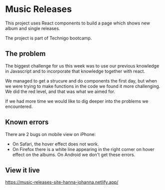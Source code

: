# Music Releases
This project uses React components to build a page which shows new album and single releases.

The project is part of Technigo bootcamp.

## The problem
The biggest challenge for us this week was to use our previous knowledge in Javascript and to incorporate that knowledge together with react.

We managed to get a strucure and do components the first day, but when we were trying to make functions in the code we found it more challenging. 
We did the red level, and that was what we aimed for.

If we had more time we would like to dig deeper into the problems we encountered.

## Known errors
There are 2 bugs on mobile view on iPhone:
- On Safari, the hover effect does not work.
- On Firefox there is a white line appearing in the right corner on hover effect on the albums.
On Android we don't get these errors.

## View it live
https://music-releases-site-hanna-johanna.netlify.app/